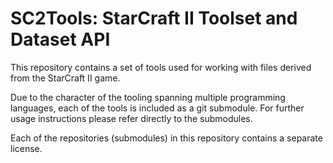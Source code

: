 # SC2Tools: StarCraft II Toolset and Dataset API

This repository contains a set of tools used for working with files derived from the StarCraft II game.

Due to the character of the tooling spanning multiple programming languages, each of the tools is included as a git submodule.
For further usage instructions please refer directly to the submodules.

Each of the repositories (submodules) in this repository contains a separate license.